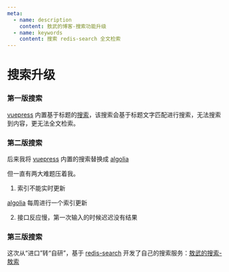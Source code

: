 ```yaml
---
meta:
  - name: description
    content: 敖武的博客-搜索功能升级
  - name: keywords
    content: 搜索 redis-search 全文检索
---
```

# 搜索升级

### 第一版搜索

[vuepress](https://vuepress.vuejs.org/zh/) 内置基于标题的[搜索](https://v1.vuepress.vuejs.org/zh/theme/default-theme-config.html#%E5%86%85%E7%BD%AE%E6%90%9C%E7%B4%A2)，该搜索会基于标题文字匹配进行搜索，无法搜索到内容，更无法全文检索。

### 第二版搜索

后来我将 [vuepress](https://vuepress.vuejs.org/zh/) 内置的搜索替换成 [algolia](https://z.wiki/misc/algolia.html) 

<ImgView title="搜索升级" url="https://2.z.wiki/autoupload/20240208/2u0S.804X1112-image.png" />

但一直有两大难题压着我。

1. 索引不能实时更新

[algolia](https://www.algolia.com/) 每周进行一个索引更新

<ImgView title="搜索升级" url="https://5.z.wiki/autoupload/20240208/Hm4U.936X1388-image.png" />

2. 接口反应慢，第一次输入的时候迟迟没有结果

### 第三版搜索

这次从“进口”转“自研”，基于 [redis-search](https://redis.io/docs/interact/search-and-query/) 开发了自己的搜索服务：[敖武的搜索-敖索](https://playground.z.wiki/search/page)

<ImgView title="搜索升级" url="https://1.z.wiki/autoupload/20240208/XLaC.2666X4034-image.png" />

